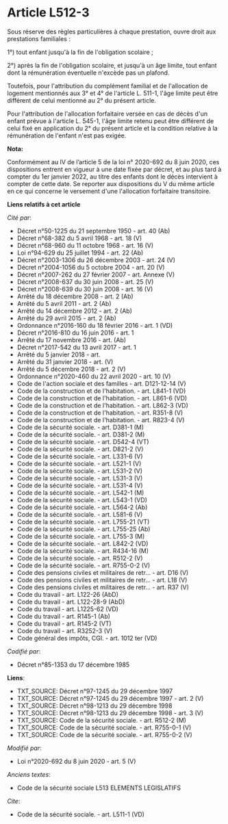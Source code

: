 # Article L512-3

Sous réserve des règles particulières à chaque prestation, ouvre droit aux prestations familiales :

1°) tout enfant jusqu'à la fin de l'obligation scolaire ;

2°) après la fin de l'obligation scolaire, et jusqu'à un âge limite, tout enfant dont la rémunération éventuelle n'excède pas
un plafond.

Toutefois, pour l'attribution du complément familial et de l'allocation de logement mentionnés aux 3° et 4° de l'article L.
511-1, l'âge limite peut être différent de celui mentionné au 2° du présent article.

Pour l'attribution de l'allocation forfaitaire versée en cas de décès d'un enfant prévue à l'article L. 545-1, l'âge limite
retenu peut être différent de celui fixé en application du 2° du présent article et la condition relative à la rémunération
de l'enfant n'est pas exigée.

**Nota:**

Conformément au IV de l’article 5 de la loi n° 2020-692 du 8 juin 2020, ces dispositions entrent en vigueur à une date fixée
par décret, et au plus tard à compter du 1er janvier 2022, au titre des enfants dont le décès intervient à compter de cette
date. Se reporter aux dispositions du V du même article en ce qui concerne le versement d'une l'allocation forfaitaire
transitoire.

**Liens relatifs à cet article**

_Cité par_:

  - Décret n°50-1225 du 21 septembre 1950 - art. 40 (Ab)
  - Décret n°68-382 du 5 avril 1968 - art. 18 (V)
  - Décret n°68-960 du 11 octobre 1968 - art. 16 (V)
  - Loi n°94-629 du 25 juillet 1994 - art. 22 (Ab)
  - Décret n°2003-1306 du 26 décembre 2003 - art. 24 (V)
  - Décret n°2004-1056 du 5 octobre 2004 - art. 20 (V)
  - Décret  n°2007-262 du 27 février 2007 - art. Annexe (V)
  - Décret n°2008-637 du 30 juin 2008 - art. 25 (V)
  - Décret n°2008-639 du 30 juin 2008 - art. 16 (V)
  - Arrêté du 18 décembre 2008 - art. 2 (Ab)
  - Arrêté du 5 avril 2011 - art. 2 (Ab)
  - Arrêté du 14 décembre 2012 - art. 2 (Ab)
  - Arrêté du 29 avril 2015 - art. 2 (Ab)
  - Ordonnance n°2016-160 du 18 février 2016 - art. 1 (VD)
  - Décret n°2016-810 du 16 juin 2016 - art. 1
  - Arrêté du 17 novembre 2016 - art. (Ab)
  - Décret n°2017-542 du 13 avril 2017 - art. 1
  - Arrêté du 5 janvier 2018 - art.
  - Arrêté du 31 janvier 2018 - art. (V)
  - Arrêté du 5 décembre 2018 - art. 2 (V)
  - Ordonnance n°2020-460 du 22 avril 2020 - art. 10 (V)
  - Code de l'action sociale et des familles - art. D121-12-14 (V)
  - Code de la construction et de l'habitation. - art. L841-1 (VD)
  - Code de la construction et de l'habitation. - art. L861-6 (VD)
  - Code de la construction et de l'habitation. - art. L862-3 (VD)
  - Code de la construction et de l'habitation. - art. R351-8 (V)
  - Code de la construction et de l'habitation. - art. R823-4 (V)
  - Code de la sécurité sociale. - art. D381-1 (M)
  - Code de la sécurité sociale. - art. D381-2 (M)
  - Code de la sécurité sociale. - art. D542-4 (VT)
  - Code de la sécurité sociale. - art. D821-2 (V)
  - Code de la sécurité sociale. - art. L331-6 (V)
  - Code de la sécurité sociale. - art. L521-1 (V)
  - Code de la sécurité sociale. - art. L531-2 (V)
  - Code de la sécurité sociale. - art. L531-3 (V)
  - Code de la sécurité sociale. - art. L531-4 (V)
  - Code de la sécurité sociale. - art. L542-1 (M)
  - Code de la sécurité sociale. - art. L543-1 (VD)
  - Code de la sécurité sociale. - art. L564-2 (Ab)
  - Code de la sécurité sociale. - art. L581-6 (V)
  - Code de la sécurité sociale. - art. L755-21 (VT)
  - Code de la sécurité sociale. - art. L755-25 (Ab)
  - Code de la sécurité sociale. - art. L755-3 (M)
  - Code de la sécurité sociale. - art. L842-2 (VD)
  - Code de la sécurité sociale. - art. R434-16 (M)
  - Code de la sécurité sociale. - art. R512-2 (V)
  - Code de la sécurité sociale. - art. R755-0-2 (V)
  - Code des pensions civiles et militaires de retr... - art. D16 (V)
  - Code des pensions civiles et militaires de retr... - art. L18 (V)
  - Code des pensions civiles et militaires de retr... - art. R37 (V)
  - Code du travail - art. L122-26 (AbD)
  - Code du travail - art. L122-28-9 (AbD)
  - Code du travail - art. L1225-62 (VD)
  - Code du travail - art. R145-1 (Ab)
  - Code du travail - art. R145-2 (VT)
  - Code du travail - art. R3252-3 (V)
  - Code général des impôts, CGI. - art. 1012 ter (VD)

_Codifié par_:

  - Décret n°85-1353 du 17 décembre 1985

**Liens**:

  - TXT_SOURCE: Décret n°97-1245 du 29 décembre 1997
  - TXT_SOURCE: Décret n°97-1245 du 29 décembre 1997 - art. 2 (V)
  - TXT_SOURCE: Décret n°98-1213 du 29 décembre 1998
  - TXT_SOURCE: Décret n°98-1213 du 29 décembre 1998 - art. 3 (V)
  - TXT_SOURCE: Code de la sécurité sociale. - art. R512-2 (M)
  - TXT_SOURCE: Code de la sécurité sociale. - art. R755-0-1 (V)
  - TXT_SOURCE: Code de la sécurité sociale. - art. R755-0-2 (V)

_Modifié par_:

  - Loi n°2020-692 du 8 juin 2020 - art. 5 (V)

_Anciens textes_:

  - Code de la sécurité sociale L513 ELEMENTS LEGISLATIFS

_Cite_:

  - Code de la sécurité sociale. - art. L511-1 (VD)
